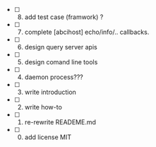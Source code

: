 - [ ] 8. add test case (framwork) ?
- [ ] 7. complete [abcihost] echo/info/.. callbacks.
- [ ] 6. design query server apis
- [ ] 5. design comand line tools
- [ ] 4. daemon process???
- [ ] 3. write introduction 
- [ ] 2. write how-to 
- [ ] 1. re-rewrite READEME.md
- [ ] 0. add license MIT
